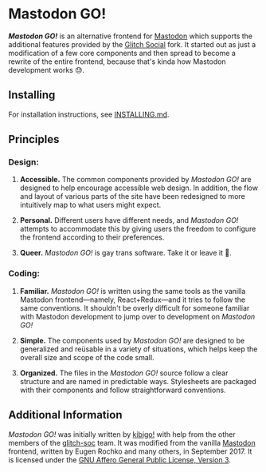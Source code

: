 #  Mastodon GO!  #

__*Mastodon GO!*__ is an alternative frontend for [Mastodon](https://joinmastodon.org) which supports the additional features provided by the [Glitch Social](https://glitch-soc.github.io/docs/) fork.
It started out as just a modification of a few core components and then spread to become a rewrite of the entire frontend, because that's kinda how Mastodon development works 😓.

##  Installing  ##

For installation instructions, see [INSTALLING.md](INSTALLING.md).

##  Principles  ##

###  Design:

1.  __Accessible.__
    The common components provided by _Mastodon GO!_ are designed to help encourage accessible web design.
    In addition, the flow and layout of various parts of the site have been redesigned to more intuitively map to what users might expect.

2.  __Personal.__
    Different users have different needs, and _Mastodon GO!_ attempts to accommodate this by giving users the freedom to configure the frontend according to their preferences.

3.  __Queer.__
    _Mastodon GO!_ is gay trans software.
    Take it or leave it 💁.

###  Coding:

1.  __Familiar.__
    _Mastodon GO!_ is written using the same tools as the vanilla Mastodon frontend—namely, React+Redux—and it tries to follow the same conventions.
    It shouldn't be overly difficult for someone familiar with Mastodon development to jump over to development on _Mastodon GO!_

2.  __Simple.__
    The components used by _Mastodon GO!_ are designed to be generalized and reüsable in a variety of situations, which helps keep the overall size and scope of the code small.

3.  __Organized.__
    The files in the _Mastodon GO!_ source follow a clear structure and are named in predictable ways.
    Stylesheets are packaged with their components and follow straightforward conventions.

##  Additional Information  ##

_Mastodon GO!_ was initially written by [kibigo!](https://glitch.social/@kibi) with help from the other members of the [glitch-soc](https://github.com/glitch-soc/) team.
It was modified from the vanilla [Mastodon](https://github.com/tootsuite/mastodon/) frontend, written by Eugen Rochko and many others, in September 2017.
It is licensed under the [GNU Affero General Public License, Version 3](LICENSE.md).
